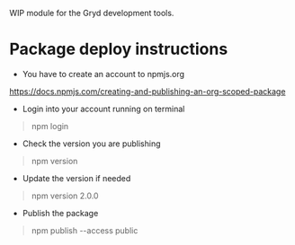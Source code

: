 WIP module for the Gryd development tools.


# Package deploy instructions

- You have to create an account to npmjs.org

https://docs.npmjs.com/creating-and-publishing-an-org-scoped-package


- Login into your account running on terminal 

> npm login

- Check the version you are publishing

> npm version

- Update the version if needed 

> npm version 2.0.0

- Publish the package

> npm publish --access public
